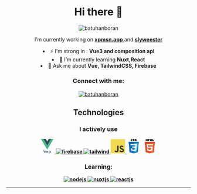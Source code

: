<h1 align="center"> Hi there 👋 </h1>


<p align="center"><img src="./assets/Logo.gif" loading="eager" alt="batuhanboran" /></a> </p>


<p align="center">
I’m currently working on <a href="https://xpmsn.app" target="blank"> <strong>xpmsn.app</strong> </a> and <a href="https://slyweester.vercel.app" target="blank"> <strong>slyweester</strong> </a>
</p>
<div align="center">
<li>⚡ I'm strong in : <strong>Vue3 and composition api</strong></li>
<li>🌱 I’m currently learning <strong>Nuxt,React</strong></li>
<li>💬 Ask me about <strong>Vue, TailwindCSS, Firebase</strong> </li>
</div>
<h3 align="center">Connect with me:</h3>
<p align="center">
<a href="https://linkedin.com/in/batuhanboran" target="blank"><img align="center" src="https://raw.githubusercontent.com/rahuldkjain/github-profile-readme-generator/master/src/images/icons/Social/linked-in-alt.svg" alt="batuhanboran" height="30" width="40" /></a>
</p> 
  
<h2 align="center"><strong>Technologies<strong></h2>

<h3 align="center">I actively use</h3>
<p align="center">
<a href="https://vuejs.org/" target="_blank" rel="noreferrer"> <img src="https://raw.githubusercontent.com/devicons/devicon/master/icons/vuejs/vuejs-original-wordmark.svg" alt="vuejs" width="40" height="40"/> </a> 
<a href="https://firebase.google.com/" target="_blank" rel="noreferrer"> <img src="https://www.vectorlogo.zone/logos/firebase/firebase-icon.svg" alt="firebase" width="40" height="40"/> </a>
 <a href="https://tailwindcss.com/" target="_blank" rel="noreferrer"> <img src="https://www.vectorlogo.zone/logos/tailwindcss/tailwindcss-icon.svg" alt="tailwind" width="40" height="40"/> 
 </a>  
<a href="https://developer.mozilla.org/en-US/docs/Web/JavaScript" target="_blank" rel="noreferrer"> <img src="https://raw.githubusercontent.com/devicons/devicon/master/icons/javascript/javascript-original.svg" alt="javascript" width="40" height="40"/> </a> 
 <a href="https://www.w3schools.com/css/" target="_blank" rel="noreferrer">
 <img src="https://raw.githubusercontent.com/devicons/devicon/master/icons/css3/css3-original-wordmark.svg" alt="css3" width="40" height="40"/></a> 
<a href="https://www.w3.org/html/" target="_blank" rel="noreferrer"> <img src="https://raw.githubusercontent.com/devicons/devicon/master/icons/html5/html5-original-wordmark.svg" alt="html5" width="40" height="40"/> </a> 
</p>








<h3 align="center">Learning:</h3>
<p align="center">
<a href="https://nodejs.org" target="_blank" rel="noreferrer"> <img src="https://cdn.jsdelivr.net/gh/devicons/devicon/icons/nodejs/nodejs-original.svg" alt="nodejs" width="40" height="40"/> </a> 
<a href="https://nuxtjs.org/" target="_blank"> <img src="https://cdn.jsdelivr.net/gh/devicons/devicon/icons/nuxtjs/nuxtjs-original.svg" alt="nuxtjs" width="40" height="40"/> </a> 
<a href="https://react.dev" target="_blank"> <img src="https://upload.wikimedia.org/wikipedia/commons/thumb/a/a7/React-icon.svg/512px-React-icon.svg.png?20220125121207" alt="reactjs" width="40" height="40"/> </a> 


<hr>
